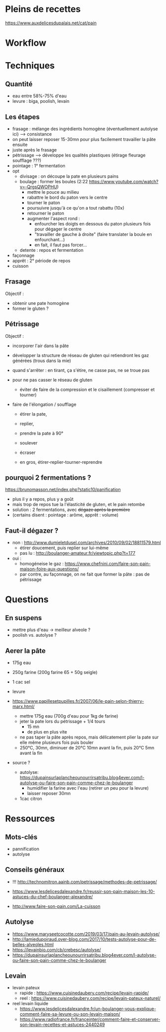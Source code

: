 # Pleins de recettes
https://www.auxdelicesdupalais.net/cat/pain

# Workflow


# Techniques
## Quantité
- eau entre 58%-75% d'eau
- levure : biga, poolish, levain

## Les étapes 
- frasage : mélange des ingrédients homogène (éventuellement autolyse ici) --> consistance
- on peut laisser reposer 15-30mn pour plus facilement travailler la pâte ensuite
- juste après le frasage
- pétrissage --> développe les qualités plastiques (étirage fleurage soufflage ???)
- pointage : 1° fermentation
- opt
    - divisage : on découpe la pate en plusieurs pains
    - boulage : former les boules (2:22 https://www.youtube.com/watch?v=-QrgsQWOPHU)
        - mettre le pouce au milieu
        - rabattre le bord du paton vers le centre
        - tourner le paton
        - poursuivre jusqu'à ce qu'on a tout rabattu (10x)
        - retourner le paton
        - augmenter l'aspect rond : 
            - enfourcher les doigts en dessous du paton plusieurs fois pour dégager le centre
            - "travailler de gauche à droite" (faire translater la boule en enfourchant...)
            - en fait, il faut pas forcer...
    -  detente : repos et fermentation
- façonnage
- apprêt : 2° période de repos
- cuisson

## Frasage

Objectif : 
- obtenir une pate homogène
- former le gluten ?

## Pétrissage

Objectif : 
- incorporer l'air dans la pâte
- développer la structure de réseau de gluten qui retiendront les gaz générées (trous dans la mie)

- quand s'arrêter : en tirant, ça s'étire, ne casse pas, ne se troue pas


- pour ne pas casser le réseau de gluten
    - éviter de faire de la compression et le cisaillement (compresser et tourner)


- faire de l'élongation / soufflage
    - étirer la pate, 
    - replier, 
    - prendre la pate à 90°
    - soulever
    - écraser

    - en gros, étirer-replier-tourner-reprendre





## pourquoi 2 fermentations ?
https://brunomasson.net/index.php?static10/panification

- plus il y a repos, plus y a goût
- mais trop de repos tue la l'élasticité de gluten, et le pain retombe
- solution : 2 fermentations, avec ~~dégaze après la première~~
- (certains disent : pointage : arôme, apprêt : volume)

## Faut-il dégazer ?
- non : http://www.dumieletdusel.com/archives/2010/09/02/18811579.html
    - étirer doucement, puis replier sur lui-même
    - pas lu : http://boulanger-amateur.fr/viewtopic.php?t=177
- oui :
    - homogéneise le gaz : https://www.chefnini.com/faire-son-pain-maison-foire-aux-questions/ 
    - par contre, au façonnage, on ne fait que former la pâte : pas de pétrissage


# Questions

## En suspens
- mettre plus d'eau -> meilleur alveole ?
- poolish vs. autolyse ?

## Aerer la pâte

- 175g eau
- 250g farine (200g farine 65 + 50g seigle)
- 1 cac sel
- levure

- https://www.papillesetpupilles.fr/2007/06/le-pain-selon-thierry-marx.html/
    - mettre 175g eau (700g d'eau pour 1kg de farine)
    - jeter la pate lors du pétrissage + 1/4 tours 
        - 15 mn
        - de plus en plus vite
    - ne pas taper la pâte après repos, mais délicatement plier la pate sur elle même plusieurs fois puis bouler
    - 250°C, 30mn, diminuer de 20°C 10mn avant la fin, puis 20°C 5mn avant la fin

- source ?
    - autolyse: https://dupainsurlaplancheounourrirsatribu.blog4ever.com/l-autolyse-ou-faire-son-pain-comme-chez-le-boulanger
        - humidifier la farine avec l'eau (retirer un peu pour la levure)
        - laisser reposer 30mn
    - 1cac citron 



# Ressources

## Mots-clés

- pannification
- autolyse

## Conseils généraux

- !!! http://technomitron.aainb.com/petrissage/methodes-de-petrissage/

- https://www.lesdelicesdalexandre.fr/reussir-son-pain-maison-les-10-astuces-du-chef-boulanger-alexandre/
- http://www.faire-son-pain.com/La-cuisson

## Autolyse
- https://www.maryseetcocotte.com/2019/03/17/pain-au-levain-autolyse/
- http://lamiedupoiraud.over-blog.com/2017/10/tests-autolyse-pour-de-belles-alveoles.html
- https://levainbio.com/cb/crebesc/autolyse/
- https://dupainsurlaplancheounourrirsatribu.blog4ever.com/l-autolyse-ou-faire-son-pain-comme-chez-le-boulanger

## Levain
- levain pateux 
    - rapide : https://www.cuisinedaubery.com/recipe/levain-rapide/
    - reel : https://www.cuisinedaubery.com/recipe/levain-pateux-naturel/
- reel levain liquide
    - https://www.lesdelicesdalexandre.fr/un-boulanger-vous-explique-comment-faire-sa-levure-ou-son-levain-maison/
    - https://www.radiofrance.fr/franceinter/comment-faire-et-conserver-son-levain-recettes-et-astuces-2440249
